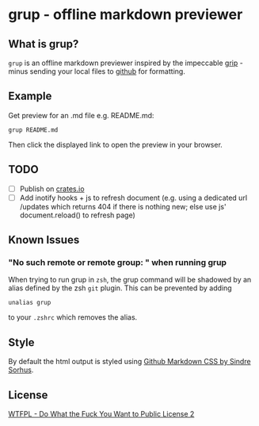 # grup - offline markdown previewer

## What is grup?
```grup``` is an offline markdown previewer inspired by the impeccable [grip](https://github.com/joeyespo/grip) - minus sending your local files to [github](https://developer.github.com/v3/markdown/) for formatting.

## Example
Get preview for an .md file e.g. README.md:
```
grup README.md
```
Then click the displayed link to open the preview in your browser.

## TODO
- [ ] Publish on [crates.io](https://crates.io)
- [ ] Add inotify hooks + js to refresh document (e.g. using a dedicated url /updates which returns 404 if there is nothing new; else use js' document.reload() to refresh page)  

## Known Issues
### "No such remote or remote group: <filename>" when running grup
When trying to run grup in ```zsh```, the grup command will be shadowed by an alias defined by the zsh  ```git``` plugin.
This can be prevented by adding
```
unalias grup
```
to your ```.zshrc``` which removes the alias.

## Style
By default the html output is styled using [Github Markdown CSS by Sindre Sorhus](https://github.com/sindresorhus/github-markdown-css).

## License
[WTFPL - Do What the Fuck You Want to Public License 2](http://www.wtfpl.net)